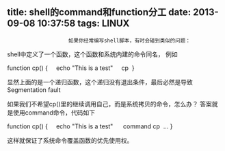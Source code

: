 title: shell的command和function分工
date: 2013-09-08 10:37:58
tags: LINUX
---


						如果你经常编写shell脚本，有时会碰到类似的问题：
shell中定义了一个函数，这个函数和系统内建的命令同名， 例如


function cp() {
    echo "This is a test"
    cp 
}

显然上面的是一个递归函数，这个递归没有退出条件，最后必然是导致Segmentation fault

如果我们不希望cp()里的继续调用自己，而是系统拷贝的命令，怎么办？
答案就是使用command命令，代码如下

function cp() {
     echo "This is a test"
     command cp  ...
}


这样就保证了系统命令覆盖函数的优先使用权。                                   